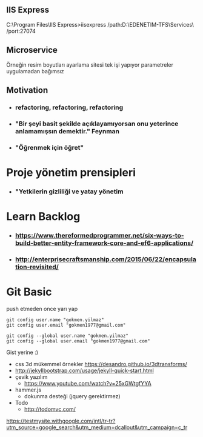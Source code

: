 ## IIS Express
  C:\Program Files\IIS Express>iisexpress /path:D:\EDENETIM-TFS\Services\ /port:27074
  
## Microservice
Örneğin resim boyutları ayarlama sitesi
tek işi yapıyor parametreler uygulamadan bağımsız

##  Motivation
- ### refactoring, refactoring, refactoring 
- ### "Bir şeyi basit şekilde açıklayamıyorsan onu yeterince anlamamışsın demektir."  Feynman
- ### "Öğrenmek için öğret"

#  Proje yönetim prensipleri
- ### "Yetkilerin gizliliği ve yatay yönetim


# Learn Backlog
- ### https://www.thereformedprogrammer.net/six-ways-to-build-better-entity-framework-core-and-ef6-applications/
- ### http://enterprisecraftsmanship.com/2015/06/22/encapsulation-revisited/

# Git Basic

push etmeden once yarı yap
````
git config user.name "gokmen.yilmaz"
git config user.email "gokmen1977@gmail.com"
````
````
git config --global user.name "gokmen.yilmaz"
git config --global user.email "gokmen1977@gmail.com"
````

Gist yerine :)

* css 3d mükemmel örnekler https://desandro.github.io/3dtransforms/
* http://jekyllbootstrap.com/usage/jekyll-quick-start.html
* çevik yazılım
  * https://www.youtube.com/watch?v=25xGWtgfYYA
* hammer.js
  * dokunma desteği (jquery gerektirmez)
* Todo
  * http://todomvc.com/
  
 https://testmysite.withgoogle.com/intl/tr-tr?utm_source=google_search&utm_medium=dcallout&utm_campaign=c_tr 
 
  
